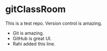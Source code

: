 # gitClassRoom
This is a test repo.
Version control is amazing.
- Git is amazing.
- GitHub is great UI.
- Rahi added this line.
